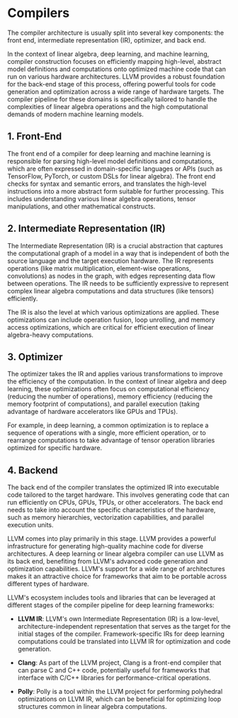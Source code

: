 # Compilers
The compiler architecture is usually split into several key components: the front end, intermediate representation (IR), optimizer, and back end.

In the context of linear algebra, deep learning, and machine learning, compiler construction focuses on efficiently mapping high-level, abstract model definitions and computations onto optimized machine code that can run on various hardware architectures. LLVM provides a robust foundation for the back-end stage of this process, offering powerful tools for code generation and optimization across a wide range of hardware targets. The compiler pipeline for these domains is specifically tailored to handle the complexities of linear algebra operations and the high computational demands of modern machine learning models.

## 1. Front-End
The front end of a compiler for deep learning and machine learning is responsible for parsing high-level model definitions and computations, which are often expressed in domain-specific languages or APIs (such as TensorFlow, PyTorch, or custom DSLs for linear algebra). The front end checks for syntax and semantic errors, and translates the high-level instructions into a more abstract form suitable for further processing. This includes understanding various linear algebra operations, tensor manipulations, and other mathematical constructs.

## 2. Intermediate Representation (IR)
The Intermediate Representation (IR) is a crucial abstraction that captures the computational graph of a model in a way that is independent of both the source language and the target execution hardware. The IR represents operations (like matrix multiplication, element-wise operations, convolutions) as nodes in the graph, with edges representing data flow between operations. The IR needs to be sufficiently expressive to represent complex linear algebra computations and data structures (like tensors) efficiently.

The IR is also the level at which various optimizations are applied. These optimizations can include operation fusion, loop unrolling, and memory access optimizations, which are critical for efficient execution of linear algebra-heavy computations.

## 3. Optimizer
The optimizer takes the IR and applies various transformations to improve the efficiency of the computation. In the context of linear algebra and deep learning, these optimizations often focus on computational efficiency (reducing the number of operations), memory efficiency (reducing the memory footprint of computations), and parallel execution (taking advantage of hardware accelerators like GPUs and TPUs).

For example, in deep learning, a common optimization is to replace a sequence of operations with a single, more efficient operation, or to rearrange computations to take advantage of tensor operation libraries optimized for specific hardware.

## 4. Backend
The back end of the compiler translates the optimized IR into executable code tailored to the target hardware. This involves generating code that can run efficiently on CPUs, GPUs, TPUs, or other accelerators. The back end needs to take into account the specific characteristics of the hardware, such as memory hierarchies, vectorization capabilities, and parallel execution units.

LLVM comes into play primarily in this stage. LLVM provides a powerful infrastructure for generating high-quality machine code for diverse architectures. A deep learning or linear algebra compiler can use LLVM as its back end, benefiting from LLVM's advanced code generation and optimization capabilities. LLVM's support for a wide range of architectures makes it an attractive choice for frameworks that aim to be portable across different types of hardware.

LLVM's ecosystem includes tools and libraries that can be leveraged at different stages of the compiler pipeline for deep learning frameworks:

- **LLVM IR**: LLVM's own Intermediate Representation (IR) is a low-level, architecture-independent representation that serves as the target for the initial stages of the compiler. Framework-specific IRs for deep learning computations could be translated into LLVM IR for optimization and code generation.

- **Clang**: As part of the LLVM project, Clang is a front-end compiler that can parse C and C++ code, potentially useful for frameworks that interface with C/C++ libraries for performance-critical operations.

- **Polly**: Polly is a tool within the LLVM project for performing polyhedral optimizations on LLVM IR, which can be beneficial for optimizing loop structures common in linear algebra computations.
